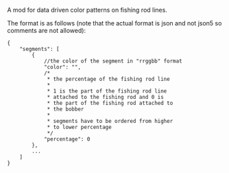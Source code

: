 A mod for data driven color patterns on fishing rod lines.

The format is as follows (note that the actual format is json and not json5 so comments are not allowed):
```json5
{
    "segments": [
        {
            //the color of the segment in "rrggbb" format
            "color": "",
            /*
             * the percentage of the fishing rod line
             * 
             * 1 is the part of the fishing rod line
             * attached to the fishing rod and 0 is
             * the part of the fishing rod attached to
             * the bobber
             * 
             * segments have to be ordered from higher
             * to lower percentage
             */
            "percentage": 0
        },
        ...
    ]
}
```